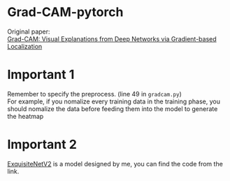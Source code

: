 # Grad-CAM-pytorch
Original paper:  
[Grad-CAM: Visual Explanations from Deep Networks via Gradient-based Localization](https://pytorch.org/)

# Important 1
Remember to specify the preprocess. (line 49 in `gradcam.py`)  
For example, if you nomalize every training data in the training phase, you should nomalize
the data before feeding them into the model to generate the heatmap

# Important 2
[ExquisiteNetV2](https://github.com/shyhyawJou/ExquisiteNetV2) is a model designed by me, you can find the code from the link.
